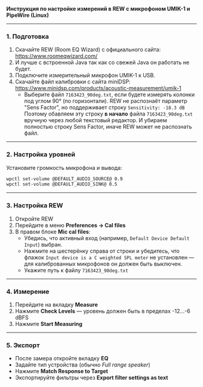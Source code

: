 **Инструкция по настройке измерений в REW с микрофоном UMIK-1 и PipeWire (Linux)**

---

### 1. Подготовка

1. Скачайте REW (Room EQ Wizard) с официального сайта: https://www.roomeqwizard.com/
2. И лучше с встроенной Java так как со свежей Java он работать не будет.
3. Подключите измерительный микрофон UMIK-1 к USB.
4. Скачайте файл калибровки с сайта miniDSP: https://www.minidsp.com/products/acoustic-measurement/umik-1
   - Выберите файл `7163423_90deg.txt`, если будете измерять колонки под углом 90° (по горизонтали).
   REW не распознаёт параметр "Sens Factor", но поддерживает строку `Sensitivity: -18.3 dB`
   Поэтому обавляем эту строку **в начало** файла `7163423_90deg.txt` вручную через любой текстовый редактор.
   И убираем полностью строку Sens Factor, иначе REW может не распознать файл.
---

### 2. Настройка уровней

Установите громкость микрофона и вывода:
```bash
wpctl set-volume @DEFAULT_AUDIO_SOURCE@ 0.9
wpctl set-volume @DEFAULT_AUDIO_SINK@ 0.5
```

---

### 3. Настройка REW

1. Откройте REW
2. Перейдите в меню **Preferences → Cal files**
3. В правом блоке **Mic cal files**:
   - Убедись, что активный вход (например, `Default Device Default Input`) выбран.
   - Нажмите на шестерёнку справа от строки и убедитесь, что флажок `Input device is a C weighted SPL meter` не установлен — для калиброванных микрофонов он должен быть выключен.
   - Укажите путь к файлу `7163423_90deg.txt`

---

### 4. Измерение

1. Перейдите на вкладку **Measure**
2. Нажмите **Check Levels** — уровень должен быть в пределах -12…-6 dBFS
3. Нажмите **Start Measuring**

---

### 5. Экспорт

- После замера откройте вкладку **EQ**
- Задайте тип устройства (обычно *Full range speaker*)
- Нажмите **Match Response to Target**
- Экспортируйте фильтры через **Export filter settings as text**
